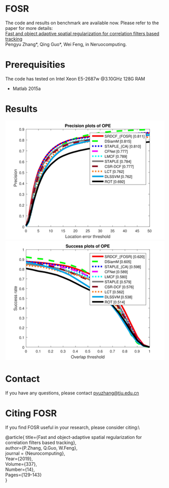# FOSR 

The code and results on benchmark are available now. Please refer to the paper for more details:\
[Fast and object adaptive spatial regularization for correlation filters based tracking](https://ac.els-cdn.com/S0925231219300876/1-s2.0-S0925231219300876-main.pdf?_tid=d2461830-5bed-4494-b612-15611846e818&acdnat=1552745088_dc61d3291ee8266381069e65ca55024a)\
Pengyu Zhang\*, Qing Guo\*, Wei Feng, in Neruocomputing. 

# Prerequisities

The code has tested on Intel Xeon E5-2687w @3.10GHz 128G RAM
* Matlab 2015a
# Results 
![Prec](https://github.com/GitHubZhangpy/FOSR/blob/master/prec_revision.jpg)
![succ](https://github.com/GitHubZhangpy/FOSR/blob/master/succ_revision.jpg)
# Contact 

If you have any questions, please contact [pyuzhang@tju.edu.cn](mailto:123456789@qq.com)
# Citing FOSR

If you find FOSR useful in your research, please consider citing:\

@article{
    title={Fast and object-adaptive spatial regularization for correlation filters based tracking},\
		author={P.Zhang, Q.Guo, W.Feng},\
		journal = {Neurocomputing},\
		Year={2019},\
		Volume={337},\
    		Number={14},\
		Pages={129-143}\
}


